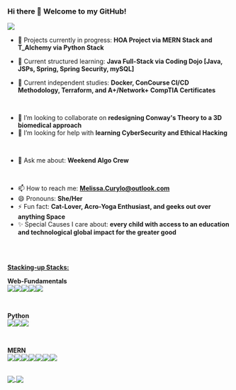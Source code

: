 ### Hi there 👋 Welcome to my GitHub!

<a href="[![Top Langs]"> 
  <img align="center" src="https://github-readme-stats.vercel.app/api/top-langs/?username=melissacurylo&layout=compact&theme=buefy" />
</a>



- 🔭 Projects currently in progress: **HOA Project via MERN Stack and T_Alchemy via Python Stack**

- 🌱 Current structured learning: **Java Full-Stack via Coding Dojo [Java, JSPs, Spring, Spring Security, mySQL]**
- 🌱 Current independent studies: **Docker, ConCourse CI/CD Methodology, Terraform, and A+/Network+ CompTIA Certificates**

<br/>

- 👯 I’m looking to collaborate on **redesigning Conway's Theory to a 3D biomedical approach**
- 🤔 I’m looking for help with **learning CyberSecurity and Ethical Hacking**

<br/>

- 💬 Ask me about: **Weekend Algo Crew**

<br/>

- 📫 How to reach me: **Melissa.Curylo@outlook.com**
- 😄 Pronouns: **She/Her**
- ⚡ Fun fact: **Cat-Lover, Acro-Yoga Enthusiast, and geeks out over anything Space** 
- ✨ Special Causes I care about: **every child with access to an education and technological global impact for the greater good**


<br/>
<br/>

**<ins>Stacking-up Stacks:</ins>**
<br/>

**Web-Fundamentals** <br/>
<img src="https://img.shields.io/badge/HTML5-E34F26?style=for-the-badge&logo=html5&logoColor=white"/><img src="https://img.shields.io/badge/CSS3-1572B6?style=for-the-badge&logo=css3&logoColor=white"/><img src="https://img.shields.io/badge/JavaScript-323330?style=for-the-badge&logo=javascript&logoColor=F7DF1E"/><img src="https://img.shields.io/badge/Bootstrap-563D7C?style=for-the-badge&logo=bootstrap&logoColor=white"/><img src="https://img.shields.io/badge/Material%20UI-007FFF?style=for-the-badge&logo=mui&logoColor=white"/>

<br/>

**Python** <br/> 
<img src="https://img.shields.io/badge/Python-FFD43B?style=for-the-badge&logo=python&logoColor=blue"/><img src="https://img.shields.io/badge/Flask-000000?style=for-the-badge&logo=flask&logoColor=whit}"/><img src="https://img.shields.io/badge/MySQL-005C84?style=for-the-badge&logo=mysql&logoColor=white"/> 

<br/>

**MERN**<br/>
<img src="https://img.shields.io/badge/MongoDB-4EA94B?style=for-the-badge&logo=mongodb&logoColor=white"/><img src="https://img.shields.io/badge/Express.js-000000?style=for-the-badge&logo=express&logoColor=white"/><img src="https://img.shields.io/badge/React-20232A?style=for-the-badge&logo=react&logoColor=61DAFB"/><img src="https://img.shields.io/badge/Node.js-339933?style=for-the-badge&logo=nodedotjs&logoColor=white"/><img src="https://img.shields.io/badge/JavaScript-323330?style=for-the-badge&logo=javascript&logoColor=F7DF1E"/><img src="https://img.shields.io/badge/Postman-FF6C37?style=for-the-badge&logo=Postman&logoColor=white"/><img src="https://img.shields.io/badge/Babel-F9DC3E?style=for-the-badge&logo=babel&logoColor=white"/>

<br/>

<a href="![Melissa's GitHub stats]">
  <img align="center" src="https://github-readme-stats.vercel.app/api?username=melissacurylo&show_icons=true&theme=buefy" />
</a>
<a href="![Melissa's GitHub Streak]">
   <img align="center" src="https://github-readme-streak-stats.herokuapp.com?user=melissacurylo&theme=buefy&date_format=M%20j%5B%2C%20Y%5D" />
</a>    
